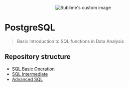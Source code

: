 <p align="center">
  <img src="https://www.postgresql.org/media/img/about/press/elephant.png" alt="Sublime's custom image"/>
</p>

# PostgreSQL
> Basic Introduction to SQL functions in Data Analysis


## Repository structure
  * [SQL Basic Operation](https://github.com/Gmusebe/postgresql/tree/main/Basic%20SQL)
  * [SQL Intermediate]()
  * [Advanced SQL]()
